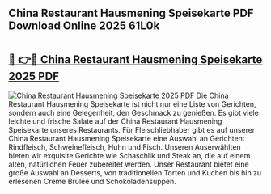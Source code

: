 ## China Restaurant Hausmening Speisekarte PDF Download Online 2025 61L0k

# <h2><a href="http://gca5u7.nevu.top/?p=China+Restaurant+Hausmening+Speisekarte">🔗 👉🔴 China Restaurant Hausmening Speisekarte 2025 PDF</a></h2>

[![China Restaurant Hausmening Speisekarte 2025 PDF](https://i.imgur.com/dBaPXMq.png)](http://gca5u7.nevu.top/?p=China+Restaurant+Hausmening+Speisekarte)
Die China Restaurant Hausmening Speisekarte ist nicht nur eine Liste von Gerichten, sondern auch eine Gelegenheit, den Geschmack zu genießen. Es gibt viele leichte und frische Salate auf der China Restaurant Hausmening Speisekarte unseres Restaurants. Für Fleischliebhaber gibt es auf unserer China Restaurant Hausmening Speisekarte eine Auswahl an Gerichten: Rindfleisch, Schweinefleisch, Huhn und Fisch. Unseren Auserwählten bieten wir exquisite Gerichte wie Schaschlik und Steak an, die auf einem alten, natürlichen Feuer zubereitet werden. Unser Restaurant bietet eine große Auswahl an Desserts, von traditionellen Torten und Kuchen bis hin zu erlesenen Crème Brûlée und Schokoladensuppen.
